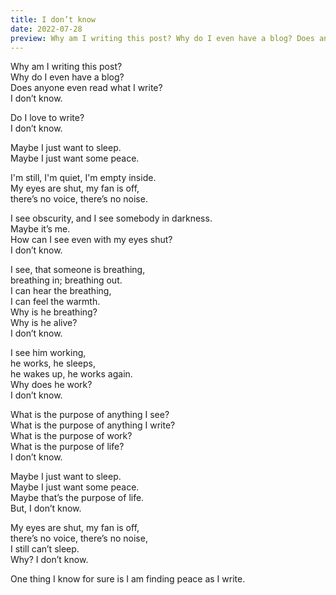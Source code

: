 ```yaml
---
title: I don’t know
date: 2022-07-28
preview: Why am I writing this post? Why do I even have a blog? Does anyone even read what I write? I don’t know. Do I love to write? I don’t know.
---
```


Why am I writing this post?<br>
Why do I even have a blog?<br>
Does anyone even read what I write?<br>
I don’t know.

Do I love to write?<br>
I don’t know.

Maybe I just want to sleep.<br>
Maybe I just want some peace.

I'm still, I'm quiet, I'm empty inside.  
My eyes are shut, my fan is off,<br>
there’s no voice, there’s no noise.<br>

I see obscurity, and I see somebody in darkness.<br>
Maybe it’s me.<br>
How can I see even with my eyes shut?<br>
I don’t know.<br>

I see, that someone is breathing,<br>
breathing in; breathing out.<br>
I can hear the breathing,<br>
I can feel the warmth.<br>
Why is he breathing?<br>
Why is he alive?<br>
I don’t know.

I see him working,<br>
he works, he sleeps,<br>
he wakes up, he works again.<br>
Why does he work?<br>
I don’t know.

What is the purpose of anything I see?<br>
What is the purpose of anything I write?<br>
What is the purpose of work?<br>
What is the purpose of life?<br>
I don’t know.

Maybe I just want to sleep.<br>
Maybe I just want some peace.<br>
Maybe that’s the purpose of life.<br>
But, I don’t know.

My eyes are shut, my fan is off,<br>
there’s no voice, there’s no noise,<br>
I still can’t sleep.<br>
Why? I don’t know.

One thing I know for sure is I am finding peace as I write.
